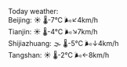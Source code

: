 Today weather:  
Beijing: ☀️   🌡️-7°C 🌬️↙4km/h  
Tianjin: ☀️   🌡️-4°C 🌬️↘7km/h  
Shijiazhuang: 🌫  🌡️-5°C 🌬️↓4km/h  
Tangshan: ☀️   🌡️-2°C 🌬️←8km/h  
